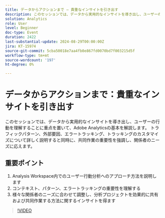 ```yaml
---
title: データからアクションまで – 貴重なインサイトを引き出す
description: このセッションでは、データから実用的なインサイトを導き出し、ユーザーの行動を理解することに重点を置いて、Adobe Analyticsの基本を解説します。 トラフィックパターン、外部要因、エラートラッキング、トラッキングのカスタマイズについて詳しく説明すると同時に、共同作業の重要性を強調し、関係者のニーズに応えます。 オーディエンスにとっての 3 つの主な留意点 – 1. Analysis Workspace内でのユーザー行動分析へのアプローチ方法を説明します。 2. コンテキスト、パターン、エラー追跡の重要性を理解する 3. 分析プロジェクトを効果的に共有および共同作業し、様々な関係者のニーズに合わせて調整する方法に関するインサイトを得ます。
solution: Analytics
role: User
level: Beginner
doc-type: Event
duration: 2422
last-substantial-update: 2024-08-29T00:00:00Z
jira: KT-15974
source-git-commit: 5cba50018e7aa4fb0e867fd0070bd7f003215d5f
workflow-type: tm+mt
source-wordcount: '197'
ht-degree: 0%

---
```



# データからアクションまで：貴重なインサイトを引き出す

このセッションでは、データから実用的なインサイトを導き出し、ユーザーの行動を理解することに重点を置いて、Adobe Analyticsの基本を解説します。 トラフィックパターン、外部要因、エラートラッキング、トラッキングのカスタマイズについて詳しく説明すると同時に、共同作業の重要性を強調し、関係者のニーズに応えます。

## 重要ポイント

1. Analysis Workspace内でのユーザー行動分析へのアプローチ方法を説明します
2. コンテキスト、パターン、エラートラッキングの重要性を理解する
3. 様々な関係者のニーズに合わせて調整し、分析プロジェクトを効果的に共有および共同作業する方法に関するインサイトを得ます

>[!VIDEO](https://video.tv.adobe.com/v/3432746/?learn=on)
